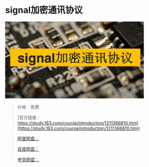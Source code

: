 # signal加密通讯协议

![img](../../../assets/study163/free/17037ae4edd54c73a3bf17a63a952a36.jpg)

> 价格：免费

> [官方链接：https://study.163.com/course/introduction/1211366810.htm](https://study.163.com/course/introduction/1211366810.htm)

> [阿里网盘：]()

> [百度网盘：]()

> [夸克网盘：]()

